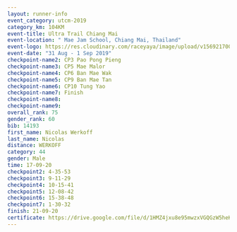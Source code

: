 ```yaml
---
layout: runner-info 
event_category: utcm-2019 
category_km: 104KM 
event-title: Ultra Trail Chiang Mai 
event-location: " Mae Jam School, Chiang Mai, Thailand" 
event-logo: https://res.cloudinary.com/raceyaya/image/upload/v1569217001/logo/ultra-trail-chiangmai_ay7efp.jpg 
event-date: "31 Aug - 1 Sep 2019" 
checkpoint-name2: CP3 Pao Pong Pieng 
checkpoint-name3: CP5 Mae Malor 
checkpoint-name4: CP6 Ban Mae Wak  
checkpoint-name5: CP9 Ban Mae Tan 
checkpoint-name6: CP10 Tung Yao 
checkpoint-name7: Finish 
checkpoint-name8: 
checkpoint-name9: 
overall_rank: 75
gender_rank: 60
bib: 14193
first_name: Nicolas Werkoff
last_name: Nicolas
distance: WERKOFF
category: 44
gender: Male
time: 17-09-20
checkpoint2: 4-35-53
checkpoint3: 9-11-29
checkpoint4: 10-15-41
checkpoint5: 12-08-42
checkpoint6: 15-38-48
checkpoint7: 1-30-32
finish: 21-09-20
certificate: https://drive.google.com/file/d/1HMZ4jxu8e95mwzxVGQGzW5heK0GEerOG/view?usp=sharing
---
```

